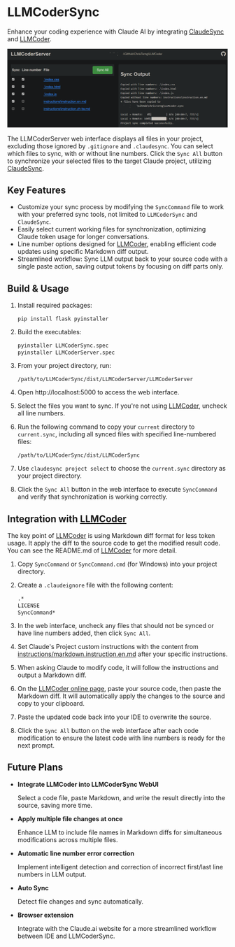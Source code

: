 # LLMCoderSync

Enhance your coding experience with Claude AI by integrating [ClaudeSync](https://github.com/jahwag/ClaudeSync) and [LLMCoder](https://github.com/ChrisTorng/LLMCoder).

![LLMCoderServer Interface](images/LLMCoderServer.png)

The LLMCoderServer web interface displays all files in your project, excluding those ignored by `.gitignore` and `.claudesync`. You can select which files to sync, with or without line numbers. Click the `Sync All` button to synchronize your selected files to the target Claude project, utilizing [ClaudeSync](https://github.com/jahwag/ClaudeSync).

## Key Features

- Customize your sync process by modifying the `SyncCommand` file to work with your preferred sync tools, not limited to `LLMCoderSync` and `ClaudeSync`.
- Easily select current working files for synchronization, optimizing Claude token usage for longer conversations.
- Line number options designed for [LLMCoder](https://github.com/ChrisTorng/LLMCoder), enabling efficient code updates using specific Markdown diff output.
- Streamlined workflow: Sync LLM output back to your source code with a single paste action, saving output tokens by focusing on diff parts only.

## Build & Usage

1. Install required packages:
   ```
   pip install flask pyinstaller
   ```

2. Build the executables:
   ```
   pyinstaller LLMCoderSync.spec
   pyinstaller LLMCoderServer.spec
   ```

3. From your project directory, run:
   ```
   /path/to/LLMCoderSync/dist/LLMCoderServer/LLMCoderServer
   ```

4. Open http://localhost:5000 to access the web interface.

5. Select the files you want to sync. If you're not using [LLMCoder](https://github.com/ChrisTorng/LLMCoder), uncheck all line numbers.

6. Run the following command to copy your `current` directory to `current.sync`, including all synced files with specified line-numbered files:
   ```
   /path/to/LLMCoderSync/dist/LLMCoderSync
   ```

7. Use `claudesync project select` to choose the `current.sync` directory as your project directory.

8. Click the `Sync All` button in the web interface to execute `SyncCommand` and verify that synchronization is working correctly.

## Integration with [LLMCoder](https://github.com/ChrisTorng/LLMCoder)

The key point of [LLMCoder](https://github.com/ChrisTorng/LLMCoder) is using Markdown diff format for less token usage. It apply the diff to the source code to get the modified result code. You can see the README.md of [LLMCoder](https://github.com/ChrisTorng/LLMCoder) for more detail.


1. Copy `SyncCommand` or `SyncCommand.cmd` (for Windows) into your project directory.

2. Create a `.claudeignore` file with the following content:
   ```
   .*
   LICENSE
   SyncCommand*
   ```

3. In  the web interface, uncheck any files that should not be synced or have line numbers added, then click `Sync All`.

4. Set Claude's Project custom instructions with the content from [instructions/markdown.instruction.en.md](instructions/markdown.instruction.en.md) after your specific instructions.

5. When asking Claude to modify code, it will follow the instructions and output a Markdown diff.

6. On the [LLMCoder online page](https://christorng.github.io/LLMCoder/), paste your source code, then paste the Markdown diff. It will automatically apply the changes to the source and copy to your clipboard.

7. Paste the updated code back into your IDE to overwrite the source.

8. Click the `Sync All` button on the web interface after each code modification to ensure the latest code with line numbers is ready for the next prompt.

## Future Plans

- **Integrate LLMCoder into LLMCoderSync WebUI**

  Select a code file, paste Markdown, and write the result directly into the source, saving more time.

- **Apply multiple file changes at once**

  Enhance LLM to include file names in Markdown diffs for simultaneous modifications across multiple files.

- **Automatic line number error correction**

  Implement intelligent detection and correction of incorrect first/last line numbers in LLM output.

- **Auto Sync**

  Detect file changes and sync automatically.

- **Browser extension**

  Integrate with the Claude.ai website for a more streamlined workflow between IDE and LLMCoderSync.